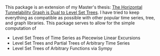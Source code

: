This package is an extension of my Master's thesis: [The Horizontal Tunnelability Graph is Dual to Level Set Trees](https://scholarworks.unr.edu//handle/11714/10548).
I have tried to keep everything as compatible as possible with other popular time series, tree, and graph libraries. This package serves to allow for the simple computation of
- Level Set Trees of Time Series as Piecewise Linear Excursions
- Level Set Trees and Partial Trees of Arbitrary Time Series
- Level Set Trees of Arbitrary Functions via Sympy